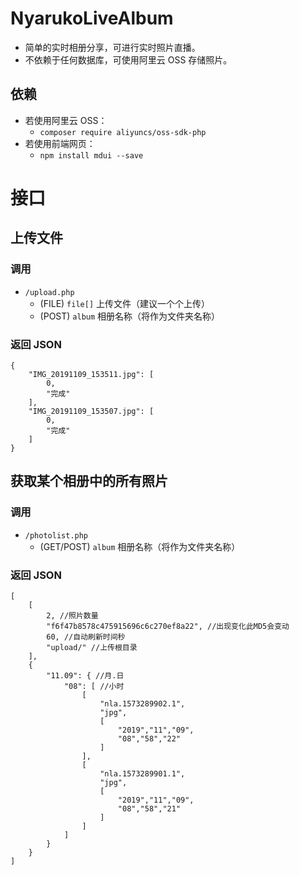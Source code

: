 # NyarukoLiveAlbum
- 简单的实时相册分享，可进行实时照片直播。
- 不依赖于任何数据库，可使用阿里云 OSS 存储照片。

## 依赖
- 若使用阿里云 OSS：
  - `composer require aliyuncs/oss-sdk-php`
- 若使用前端网页：
  - `npm install mdui --save`

# 接口

## 上传文件

### 调用
- `/upload.php`
  - (FILE) `file[]` 上传文件（建议一个个上传）
  - (POST) `album` 相册名称（将作为文件夹名称）

### 返回 JSON
```
{
    "IMG_20191109_153511.jpg": [
        0,
        "完成"
    ],
    "IMG_20191109_153507.jpg": [
        0,
        "完成"
    ]
}
```

## 获取某个相册中的所有照片

### 调用
- `/photolist.php`
  - (GET/POST) `album` 相册名称（将作为文件夹名称）

### 返回 JSON
```
[
    [
        2, //照片数量
        "f6f47b8578c475915696c6c270ef8a22", //出现变化此MD5会变动
        60, //自动刷新时间秒
        "upload/" //上传根目录
    ],
    {
        "11.09": { //月.日
            "08": [ //小时
                [
                    "nla.1573289902.1",
                    "jpg",
                    [
                        "2019","11","09",
                        "08","58","22"
                    ]
                ],
                [
                    "nla.1573289901.1",
                    "jpg",
                    [
                        "2019","11","09",
                        "08","58","21"
                    ]
                ]
            ]
        }
    }
]
```
